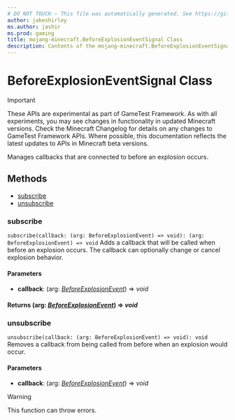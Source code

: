 ```yaml
---
# DO NOT TOUCH — This file was automatically generated. See https://github.com/Mojang/MinecraftApiDocsGenerator to modify descriptions, examples, etc.
author: jakeshirley
ms.author: jashir
ms.prod: gaming
title: mojang-minecraft.BeforeExplosionEventSignal Class
description: Contents of the mojang-minecraft.BeforeExplosionEventSignal class.
---
```

# BeforeExplosionEventSignal Class
>[!IMPORTANT]
>These APIs are experimental as part of GameTest Framework. As with all experiments, you may see changes in functionality in updated Minecraft versions. Check the Minecraft Changelog for details on any changes to GameTest Framework APIs. Where possible, this documentation reflects the latest updates to APIs in Minecraft beta versions.

Manages callbacks that are connected to before an explosion occurs.

## Methods
- [subscribe](#subscribe)
- [unsubscribe](#unsubscribe)

### **subscribe**
`
subscribe(callback: (arg: BeforeExplosionEvent) => void): (arg: BeforeExplosionEvent) => void
`
Adds a callback that will be called when before an explosion occurs. The callback can optionally change or cancel explosion behavior.

#### **Parameters**
- **callback**: (arg: [*BeforeExplosionEvent*](BeforeExplosionEvent.md)) => *void*

#### **Returns** (arg: [*BeforeExplosionEvent*](BeforeExplosionEvent.md)) => *void*

### **unsubscribe**
`
unsubscribe(callback: (arg: BeforeExplosionEvent) => void): void
`
Removes a callback from being called from before when an explosion would occur.

#### **Parameters**
- **callback**: (arg: [*BeforeExplosionEvent*](BeforeExplosionEvent.md)) => *void*
> [!WARNING]
> This function can throw errors.
